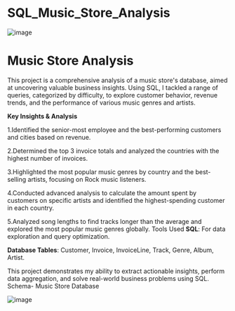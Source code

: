 # SQL_Music_Store_Analysis

![image](https://github.com/user-attachments/assets/32e68336-7614-406a-9150-15c9af00e630)



# Music Store Analysis

This project is a comprehensive analysis of a music store's database, aimed at uncovering valuable business insights. Using SQL, I tackled a range of queries, categorized by difficulty, to explore customer behavior, revenue trends, and the performance of various music genres and artists.

**Key Insights & Analysis**

1.Identified the senior-most employee and the best-performing customers and cities based on revenue.

2.Determined the top 3 invoice totals and analyzed the countries with the highest number of invoices.

3.Highlighted the most popular music genres by country and the best-selling artists, focusing on Rock music listeners.

4.Conducted advanced analysis to calculate the amount spent by customers on specific artists and identified the highest-spending customer in each country.

5.Analyzed song lengths to find tracks longer than the average and explored the most popular music genres globally.
Tools Used
**SQL**: For data exploration and query optimization.

**Database Tables**: Customer, Invoice, InvoiceLine, Track, Genre, Album, Artist.

This project demonstrates my ability to extract actionable insights, perform data aggregation, and solve real-world business problems using SQL.
Schema- Music Store Database


![image](https://github.com/user-attachments/assets/bfa784ea-0fd9-42c2-aad7-03bb7ebaf1de)
